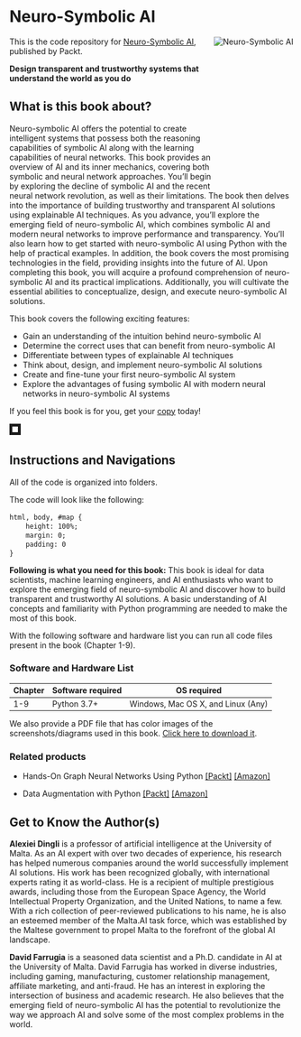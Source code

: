 # Neuro-Symbolic AI

<a href="https://www.amazon.com/dp/1804617628"><img src="https://m.media-amazon.com/images/I/41R1qg6mrgL._SX403_BO1,204,203,200_.jpg" alt="Neuro-Symbolic AI" height="256px" align="right"></a>

This is the code repository for [Neuro-Symbolic AI](https://www.amazon.com/dp/1804617628), published by Packt.

**Design transparent and trustworthy systems that understand the world as you do**

## What is this book about?
Neuro-symbolic AI offers the potential to create intelligent systems that possess both the reasoning capabilities of symbolic AI along with the learning capabilities of neural networks. This book provides an overview of AI and its inner mechanics, covering both symbolic and neural network approaches.
You’ll begin by exploring the decline of symbolic AI and the recent neural network revolution, as well as their limitations. The book then delves into the importance of building trustworthy and transparent AI solutions using explainable AI techniques. As you advance, you’ll explore the emerging field of neuro-symbolic AI, which combines symbolic AI and modern neural networks to improve performance and transparency. You’ll also learn how to get started with neuro-symbolic AI using Python with the help of practical examples. In addition, the book covers the most promising technologies in the field, providing insights into the future of AI.
Upon completing this book, you will acquire a profound comprehension of neuro-symbolic AI and its practical implications. Additionally, you will cultivate the essential abilities to conceptualize, design, and execute neuro-symbolic AI solutions.

This book covers the following exciting features: 
* Gain an understanding of the intuition behind neuro-symbolic AI
* Determine the correct uses that can benefit from neuro-symbolic AI
* Differentiate between types of explainable AI techniques
* Think about, design, and implement neuro-symbolic AI solutions
* Create and fine-tune your first neuro-symbolic AI system
* Explore the advantages of fusing symbolic AI with modern neural networks in neuro-symbolic AI systems

If you feel this book is for you, get your [copy](https://www.amazon.com/dp/1804617628) today!

<a href="https://www.packtpub.com/?utm_source=github&utm_medium=banner&utm_campaign=GitHubBanner"><img src="https://raw.githubusercontent.com/PacktPublishing/GitHub/master/GitHub.png" alt="https://www.packtpub.com/" border="5" /></a>

## Instructions and Navigations
All of the code is organized into folders.

The code will look like the following:
```
html, body, #map {
    height: 100%;
    margin: 0;
    padding: 0
}
```

**Following is what you need for this book:**
This book is ideal for data scientists, machine learning engineers, and AI enthusiasts who want to explore the emerging field of neuro-symbolic AI and discover how to build transparent and trustworthy AI solutions. A basic understanding of AI concepts and familiarity with Python programming are needed to make the most of this book.	

With the following software and hardware list you can run all code files present in the book (Chapter 1-9).

### Software and Hardware List

| Chapter  | Software required                                                                    | OS required                        |
| -------- | -------------------------------------------------------------------------------------| -----------------------------------|
|  1-9		 |   		Python 3.7+ 					                                            			  | Windows, Mac OS X, and Linux (Any) |


We also provide a PDF file that has color images of the screenshots/diagrams used in this book. [Click here to download it](https://packt.link/94cl7).


### Related products <Other books you may enjoy>
* Hands-On Graph Neural Networks Using Python [[Packt]](https://www.packtpub.com/product/hands-on-graph-neural-networks-using-python/9781804617526) [[Amazon]](https://www.amazon.com/Hands-Graph-Neural-Networks-Python/dp/1804617520)

* Data Augmentation with Python [[Packt]](https://www.packtpub.com/product/data-augmentation-with-python/9781803246451) [[Amazon]](https://www.amazon.com/Data-Augmentation-Python-learning-augmentation/dp/1803246456)

## Get to Know the Author(s)
**Alexiei Dingli** is a professor of artificial intelligence at the University of Malta. As an AI expert with over two decades of experience, his research has helped numerous companies around the world successfully implement AI solutions. His work has been recognized globally, with international experts rating it as world-class. He is a recipient of multiple prestigious awards, including those from the European Space Agency, the World Intellectual Property Organization, and the United Nations, to name a few. With a rich collection of peer-reviewed publications to his name, he is also an esteemed member of the Malta.AI task force, which was established by the Maltese government to propel Malta to the forefront of the global AI landscape.

**David Farrugia** is a seasoned data scientist and a Ph.D. candidate in AI at the University of Malta. David Farrugia has worked in diverse industries, including gaming, manufacturing, customer relationship management, affiliate marketing, and anti-fraud. He has an interest in exploring the intersection of business and academic research. He also believes that the emerging field of neuro-symbolic AI has the potential to revolutionize the way we approach AI and solve some of the most complex problems in the world.

